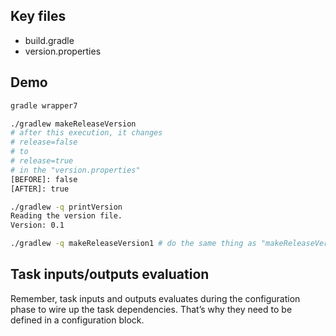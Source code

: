 ## Key files

- build.gradle
- version.properties

## Demo

```bash
gradle wrapper7

./gradlew makeReleaseVersion
# after this execution, it changes
# release=false
# to
# release=true
# in the "version.properties"
[BEFORE]: false
[AFTER]: true

./gradlew -q printVersion
Reading the version file.
Version: 0.1

./gradlew -q makeReleaseVersion1 # do the same thing as "makeReleaseVersion"
```

## Task inputs/outputs evaluation

Remember, task inputs and outputs evaluates during the configuration phase to wire up the task dependencies.
That’s why they need to be defined in a configuration block.
